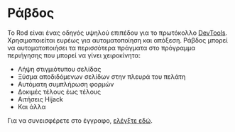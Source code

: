 # Ράβδος

Το Rod είναι ένας οδηγός υψηλού επιπέδου για το πρωτόκολλο [DevTools](https://chromedevtools.github.io/devtools-protocol). Χρησιμοποιείται ευρέως για αυτοματοποίηση και απόξεση. Ράβδος μπορεί να αυτοματοποιήσει τα περισσότερα πράγματα στο πρόγραμμα περιήγησης που μπορεί να γίνει χειροκίνητα:

- Λήψη στιγμιότυπου σελίδας
- Ξύσμα αποδιδόμενων σελίδων στην πλευρά του πελάτη
- Αυτόματη συμπλήρωση φορμών
- Δοκιμές τέλους έως τέλους
- Αιτήσεις Hijack
- Και άλλα

Για να συνεισφέρετε στο έγγραφο, [ελέγξτε εδώ](contribute-doc.md).
